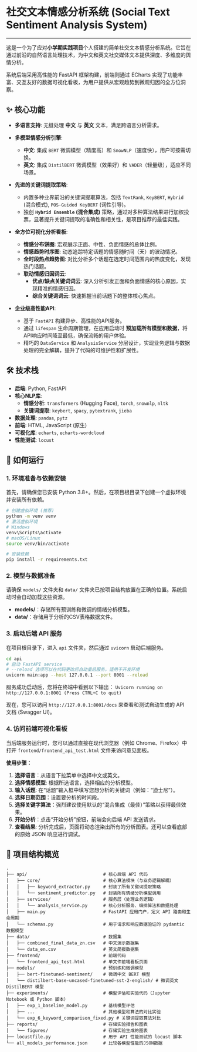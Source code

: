 # 社交文本情感分析系统 (Social Text Sentiment Analysis System)

-----

这是一个为了应对**小学期实践项目**个人搭建的简单社交文本情感分析系统。它旨在通过前沿的自然语言处理技术，为中文和英文社交媒体文本提供深度、多维度的舆情分析。

系统后端采用高性能的 FastAPI 框架构建，前端则通过 ECharts 实现了功能丰富、交互友好的数据可视化看板，为用户提供从宏观趋势到微观归因的全方位洞察。

## ✨ 核心功能

  * **多语言支持**: 无缝处理 **中文** 与 **英文** 文本，满足跨语言分析需求。

  * **多模型情感分析引擎**:

      * **中文**: 集成 `BERT` 微调模型（精度高）和 `SnowNLP`（速度快），用户可按需切换。
      * **英文**: 集成 `DistilBERT` 微调模型（效果好）和 `VADER`（轻量级），适应不同场景。

  * **先进的关键词提取策略**:

      * 内置多种业界前沿的关键词提取算法，包括 `TextRank`, `KeyBERT`, `Hybrid` (混合模式), `POS-Guided KeyBERT` (词性引导)。
      * 独创 **`Hybrid Ensemble` (混合集成)** 策略，通过对多种算法结果进行加权投票，显著提升关键词提取的准确性和相关性，是项目推荐的最佳实践。

  * **全方位可视化分析看板**:

      * **情感分布饼图**: 宏观展示正面、中性、负面情感的总体比例。
      * **情感趋势时序图**: 动态追踪特定话题的情感随时间（天）的波动情况。
      * **全时段热点趋势图**: 对比分析多个话题在选定时间范围内的热度变化，发现热门话题。
      * **联动情感归因词云**:
          * **优点/缺点关键词词云**: 深入分析引发正面和负面情感的核心原因，实现精准的情感归因。
          * **综合关键词词云**: 快速把握当前话题下的整体核心焦点。

  * **企业级高性能API**:

      * 基于 `FastAPI` 构建异步、高性能的API服务。
      * 通过 `lifespan` 生命周期管理，在应用启动时 **预加载所有模型和数据**，将API响应时间降至最低，确保流畅的用户体验。
      * 精巧的 `DataService` 和 `AnalysisService` 分层设计，实现业务逻辑与数据处理的完全解耦，提升了代码的可维护性和扩展性。

## 🛠️ 技术栈

  * **后端**: Python, FastAPI
  * **核心NLP库**:
      * **情感分析**: `transformers` (Hugging Face), `torch`, `snownlp`, `nltk`
      * **关键词提取**: `keybert`, `spacy`, `pytextrank`, `jieba`
  * **数据处理**: `pandas`, `pytz`
  * **前端**: HTML, JavaScript (原生)
  * **可视化库**: `echarts`, `echarts-wordcloud`
  * **性能测试**: `locust`

## 🚀 如何运行

### 1\. 环境准备与依赖安装

首先，请确保您已安装 Python 3.8+。然后，在项目根目录下创建一个虚拟环境并安装所有依赖。

```bash
# 创建虚拟环境 (推荐)
python -m venv venv
# 激活虚拟环境
# Windows
venv\Scripts\activate
# macOS/Linux
source venv/bin/activate

# 安装依赖
pip install -r requirements.txt
```

### 2\. 模型与数据准备

请确保 `models/` 文件夹和 `data/` 文件夹已按项目结构放置在正确的位置。系统启动时会自动加载这些资源。

  * **models/**：存储所有预训练和微调的情绪分析模型。
  * **data/**：存储用于分析的CSV表格数据文件。

### 3\. 启动后端 API 服务

在项目根目录下，进入 `api` 文件夹，然后通过 `uvicorn` 启动后端服务。

```bash
cd api
# 启动 FastAPI service
# --reload 选项可以在代码更改后自动重启服务，适用于开发环境
uvicorn main:app --host 127.0.0.1 --port 8001 --reload
```

服务成功启动后，您将在终端中看到以下输出：
`Uvicorn running on http://127.0.0.1:8001 (Press CTRL+C to quit)`

现在，您可以访问 `http://127.0.0.1:8001/docs` 来查看和测试自动生成的 API 文档 (Swagger UI)。

### 4\. 访问前端可视化看板

当后端服务运行时，您可以通过直接在现代浏览器（例如 Chrome、Firefox）中打开 `frontend/frontend_api_test.html` 文件来访问意见面板。

**使用步骤：**

1.  **选择语言**：从语言下拉菜单中选择中文或英文。
2.  **选择情感模型**: 根据所选语言，选择相应的分析模型。
3.  **输入话题**: 在“话题”输入框中填写您想分析的关键词（例如：“迪士尼”）。
4.  **选择日期范围**：设置要分析的时间段。
5.  **选择关键字算法**：强烈建议使用默认的“混合集成（最佳）”策略以获得最佳效果。
6.  **开始分析**：点击“开始分析”按钮，前端会向后端 API 发送请求。
7.  **查看结果**: 分析完成后，页面将动态渲染出所有的分析图表。还可以查看底部的原始 JSON 响应进行调试。

## 📁 项目结构概览

```
.
├── api/                             # 核心后端 API 代码
│   ├── core/                        # 核心算法模块（与业务逻辑解耦）
│   │   ├── keyword_extractor.py     # 封装了所有关键词提取策略
│   │   └── sentiment_predictor.py   # 封装所有情绪分析模型调用
│   ├── services/                    # 服务层（处理业务逻辑）
│   │   └── analysis_service.py      # 核心分析服务、编排算法和数据处理
│   ├── main.py                      # FastAPI 应用门户，定义 API 路由和生命周期
│   └── schemas.py                   # 用于请求和响应数据验证的 pydantic 数据模型
├── data/                            # 数据集
│   ├── combined_final_data_zn.csv   # 中文演示数据集
│   └── data_en.csv                  # 英文简报数据集
├── frontend/                        # 前端代码
│   └── frontend_api_test.html       # 单文件前端看板页面
├── models/                          # 预训练和微调模型
│   ├── bert-finetuned-sentiment/    # 微调中文 BERT 模型
│   └── distilbert-base-uncased-finetuned-sst-2-english/ # 微调英文 DistilBERT 模型
├── experiments/                     # 模型评估和实验代码（Jupyter Notebook 或 Python 脚本）
│   ├── exp_1_baseline_model.py      # 基线模型评估
│   ├── ...                          # 其他模型和算法的对比实验
│   └── exp_6_keyword_comparison_fixed.py # 关键词提取算法对比
├── reports/                         # 存储实验报告和图表
│   └── figures/                     # 存储实验生成的图表
├── locustfile.py                    # 用于 API 性能测试的 locust 脚本
└── all_models_performance.json      # 比较各模型性能的JSON数据
```
